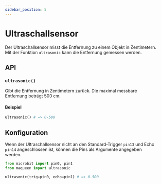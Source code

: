 ```yaml
---
sidebar_position: 5
---
```

# Ultraschallsensor

Der Ultraschallsensor misst die Entfernung zu einem Objekt in Zentimetern. Mit der Funktion `ultrasonic` kann die Entfernung gemessen werden.

## API

### `ultrasonic()`
Gibt die Entfernung in Zentimetern zurück. Die maximal messbare Entfernung beträgt 500 cm.

#### Beispiel
```py
ultrasonic() # => 0-500
```

## Konfiguration
Wenn der Ultraschallsensor nicht an den Standard-Trigger `pin13` und Echo `pin14` angeschlossen ist, können die Pins als Argumente angegeben werden.

```py
from microbit import pin0, pin1
from maqueen import ultrasonic

ultrasonic(trig=pin0, echo=pin1) # => 0-500
```
